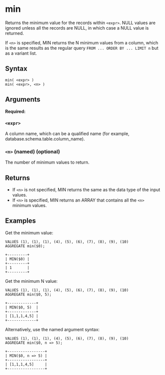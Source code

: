 # min

Returns the minimum value for the records within `<expr>`. NULL values are ignored unless all the records are NULL, in which case a NULL value is returned.

If `<n>` is specified, MIN returns the N minimum values from a column, which is the same results as the regular query `FROM ... ORDER BY ... LIMIT n` but as a variant list.

## Syntax

```scopeql
min( <expr> )
min( <expr>, <n> )
```

## Arguments

**Required:**

### `<expr>`

A column name, which can be a qualified name (for example, database.schema.table.column_name).

### `<n>` (named) (optional)

The number of minimum values to return.

## Returns

* If `<n>` is not specified, MIN returns the same as the data type of the input values.
* If `<n>` is specified, MIN returns an ARRAY that contains all the `<n>` minimum values.

## Examples

Get the minimum value:

```scopeql
VALUES (1), (1), (1), (4), (5), (6), (7), (8), (9), (10)
AGGREGATE min($0);
```

```
+---------+
| MIN($0) |
+---------+
| 1       |
+---------+
```

Get the minimum N value:

```scopeql
VALUES (1), (1), (1), (4), (5), (6), (7), (8), (9), (10)
AGGREGATE min($0, 5);
```

```
+-------------+
| MIN($0, 5)  |
+-------------+
| [1,1,1,4,5] |
+-------------+
```

Alternatively, use the named argument syntax:

```scopeql
VALUES (1), (1), (1), (4), (5), (6), (7), (8), (9), (10)
AGGREGATE min($0, n => 5);
```

```
+-----------------+
| MIN($0, n => 5) |
+-----------------+
| [1,1,1,4,5]     |
+-----------------+
```
